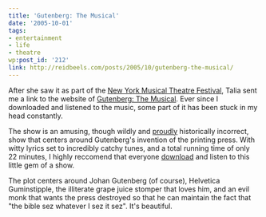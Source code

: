 ```yaml
---
title: 'Gutenberg: The Musical'
date: '2005-10-01'
tags:
- entertainment
- life
- theatre
wp:post_id: '212'
link: http://reidbeels.com/posts/2005/10/gutenberg-the-musical/
---
```


After she saw it as part of the 
[New York Musical Theatre Festival](http://www.nymf.org/), Talia sent me a link to the website of 
[Gutenberg: The Musical](http://www.gutenbergthemusical.com/). Ever since I downloaded and listened to the music, some part of it has been stuck in my head constantly.

The show is an amusing, though wildly and 
[proudly](http://www.gutenbergthemusical.com/index.php?content=gutenberg) historically incorrect, show that centers around Gutenberg's invention of the printing press. With witty lyrics set to incredibly catchy tunes, and a total running time of only 22 minutes, I highly reccomend that everyone 
[download](http://www.gutenbergthemusical.com/index.php?content=music) and listen to this little gem of a show.

The plot centers around Johan Gutenberg (of course), Helvetica Guminstipple, the illiterate grape juice stomper that loves him, and an evil monk that wants the press destroyed so that he can maintain the fact that "the bible sez whatever I sez it sez". It's beautiful.
